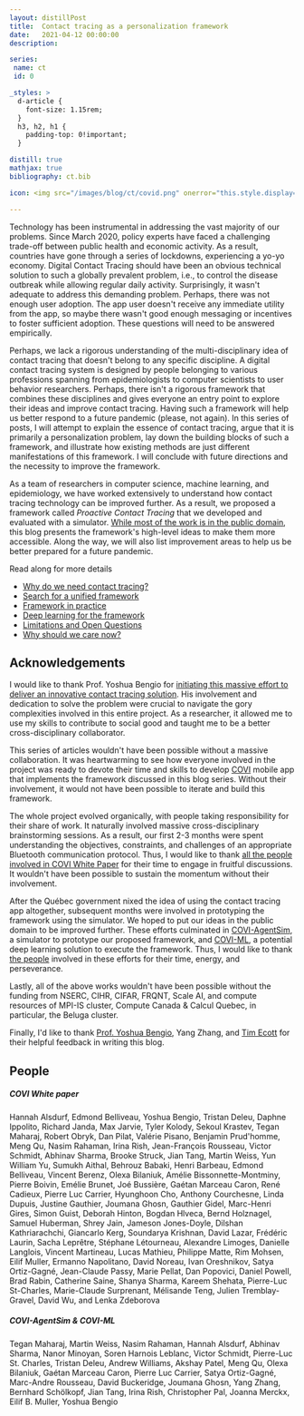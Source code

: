 ```yaml
---
layout: distillPost
title:  Contact tracing as a personalization framework
date:   2021-04-12 00:00:00
description:

series:
 name: ct
 id: 0

_styles: >
  d-article {
    font-size: 1.15rem;
  }
  h3, h2, h1 {
    padding-top: 0!important;
  }

distill: true
mathjax: true
bibliography: ct.bib

icon: <img src="/images/blog/ct/covid.png" onerror="this.style.display='none'" style="border:0"/>

---
```

<!-- <i class="fas fa-7x fa-virus"></i> -->
Technology has been instrumental in addressing the vast majority of our problems.
Since March 2020, policy experts have faced a challenging trade-off between public health and economic activity.
As a result, countries have gone through a series of lockdowns, experiencing a yo-yo economy.
Digital Contact Tracing should have been an obvious technical solution to such a globally prevalent problem, i.e., to control the disease outbreak while allowing regular daily activity.
Surprisingly, it wasn't adequate to address this demanding problem.
Perhaps, there was not enough user adoption.
The app user doesn't receive any immediate utility from the app, so maybe there wasn't good enough messaging or incentives to foster sufficient adoption.
These questions will need to be answered empirically.

Perhaps, we lack a rigorous understanding of the multi-disciplinary idea of contact tracing that doesn't belong to any specific discipline.
A digital contact tracing system is designed by people belonging to various professions spanning from epidemiologists to computer scientists to user behavior researchers.
Perhaps, there isn't a rigorous framework that combines these disciplines and gives everyone an entry point to explore their ideas and improve contact tracing.
Having such a framework will help us better respond to a future pandemic (please, not again).
In this series of posts, I will attempt to explain the essence of contact tracing, argue that it is primarily a personalization problem, lay down the building blocks of such a framework, and illustrate how existing methods are just different manifestations of this framework.
I will conclude with future directions and the necessity to improve the framework.

As a team of researchers in computer science, machine learning, and epidemiology, we have worked extensively to understand how contact tracing technology can be improved further.
As a result, we proposed a framework called <em>Proactive Contact Tracing</em> that we developed and evaluated with a simulator.
<a href="https://mila.quebec/en/project/covi/">While most of the work is in the public domain</a>, this blog presents the framework's high-level ideas to make them more accessible.
Along the way, we will also list improvement areas to help us be better prepared for a future pandemic.

Read along for more details

<ul>
  <li><a href="/blog/2021/ct-1/">Why do we need contact tracing?</a></li>
  <li><a href="/blog/2021/ct-2/">Search for a unified framework</a></li>
  <li><a href="/blog/2021/ct-3/">Framework in practice</a></li>
  <li><a href="/blog/2021/ct-4/">Deep learning for the framework</a></li>
  <li><a href="/blog/2021/ct-5/">Limitations and Open Questions</a></li>
  <li><a href="/blog/2021/ct-6/"> Why should we care now?</a></li>
</ul>


## Acknowledgements


I would like to thank Prof. Yoshua Bengio for <a href="https://yoshuabengio.org/2020/06/11/science-and-innovation-in-times-of-a-pandemic/" target="_blank">initiating this massive effort to deliver an innovative contact tracing solution</a>.
His involvement and dedication to solve the problem were crucial to navigate the gory complexities involved in this entire project.
As a researcher, it allowed me to use my skills to contribute to social good and taught me to be a better cross-disciplinary collaborator.

This series of articles wouldn't have been possible without a massive collaboration.
It was heartwarming to see how everyone involved in the project was ready to devote their time and skills to develop <a href="https://mila.quebec/en/project/covi/">COVI</a> mobile app that implements the framework discussed in this blog series.
Without their involvement, it would not have been possible to iterate and build this framework.

The whole project evolved organically, with people taking responsibility for their share of work.
It naturally involved massive cross-disciplinary brainstorming sessions.
As a result, our first 2-3 months were spent understanding the objectives, constraints, and challenges of an appropriate Bluetooth communication protocol.
Thus, I would like to thank <a href="#people-covi-paper">all the people involved in COVI White Paper<d-cite key="alsdurf2020covi"></d-cite><a/> for their time to engage in fruitful discussions.
It wouldn't have been possible to sustain the momentum without their involvement.

After the Québec government nixed the idea of using the contact tracing app altogether, subsequent months were involved in prototyping the framework using the simulator.
We hoped to put our ideas in the public domain to be improved further.
These efforts culminated in <a href="https://github.com/mila-iqia/COVI-AgentSim" target="_blank">COVI-AgentSim<d-cite key="gupta2020covi"></d-cite></a>, a simulator to prototype our proposed framework, and <a href="https://github.com/mila-iqia/COVI-AgentSim" target="_blank">COVI-ML</a><d-cite key="bengio2020predicting"></d-cite>, a potential deep learning solution to execute the framework.
Thus, I would like to thank <a href="#people-covi-all">the people</a> involved in these efforts for their time, energy, and perseverance.

Lastly, all of the above works wouldn't have been possible without the funding from NSERC, CIHR, CIFAR, FRQNT, Scale AI, and compute resources of MPI-IS cluster, Compute Canada & Calcul Quebec, in particular, the Beluga cluster.

Finally, I'd like to thank <a href="https://yoshuabengio.org/profile/" target="_blank">Prof. Yoshua Bengio</a>, Yang Zhang, and <a href="https://www.rlf.org.uk/fellowships/tim-ecott/" target="_blank">Tim Ecott</a> for their helpful feedback in writing this blog.

## People

<h5 id="people-covi-paper">COVI White paper</h5>
Hannah Alsdurf, Edmond Belliveau, Yoshua Bengio, Tristan Deleu, Daphne Ippolito, Richard Janda, Max Jarvie, Tyler Kolody, Sekoul Krastev, Tegan Maharaj, Robert Obryk, Dan Pilat, Valérie Pisano, Benjamin Prud'homme, Meng Qu, Nasim Rahaman, Irina Rish, Jean-François Rousseau, Victor Schmidt, Abhinav Sharma, Brooke Struck, Jian Tang, Martin Weiss, Yun William Yu, Sumukh Aithal, Behrouz Babaki, Henri Barbeau, Edmond Belliveau, Vincent Berenz, Olexa Bilaniuk, Amélie Bissonnette-Montminy, Pierre Boivin, Emélie Brunet, Joé Bussière, Gaétan Marceau Caron, René Cadieux, Pierre Luc Carrier, Hyunghoon Cho, Anthony Courchesne, Linda Dupuis, Justine Gauthier, Joumana Ghosn, Gauthier Gidel, Marc-Henri Gires, Simon Guist, Deborah Hinton, Bogdan Hlveca, Bernd Holznagel, Samuel Huberman, Shrey Jain, Jameson Jones-Doyle, Dilshan Kathriarachchi, Giancarlo Kerg, Soundarya Krishnan, David Lazar, Frédéric Laurin, Sacha Leprêtre, Stéphane Létourneau, Alexandre Limoges, Danielle Langlois, Vincent Martineau, Lucas Mathieu, Philippe Matte, Rim Mohsen, Eilif Muller, Ermanno Napolitano,  David Noreau, Ivan Oreshnikov, Satya Ortiz-Gagné, Jean-Claude Passy, Marie Pellat, Dan Popovici, Daniel Powell, Brad Rabin, Catherine Saine, Shanya Sharma, Kareem Shehata, Pierre-Luc St-Charles, Marie-Claude Surprenant, Mélisande Teng, Julien Tremblay-Gravel, David Wu, and Lenka Zdeborova

<h5 id="people-covi-all"> COVI-AgentSim & COVI-ML</h5>

Tegan Maharaj, Martin Weiss, Nasim Rahaman, Hannah Alsdurf, Abhinav Sharma, Nanor Minoyan, Soren Harnois Leblanc, Victor Schmidt,  Pierre-Luc St. Charles, Tristan Deleu, Andrew Williams, Akshay Patel, Meng Qu, Olexa Bilaniuk, Gaétan Marceau Caron, Pierre Luc Carrier, Satya Ortiz-Gagné,  Marc-Andre Rousseau, David Buckeridge, Joumana Ghosn, Yang Zhang,  Bernhard Schölkopf, Jian Tang, Irina Rish, Christopher Pal, Joanna Merckx,  Eilif B. Muller, Yoshua Bengio
